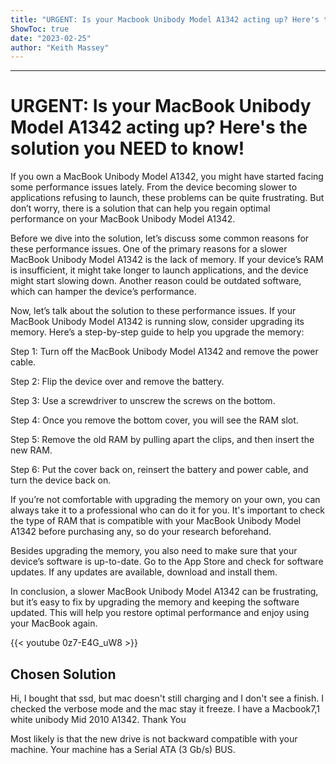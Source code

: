 ```yaml
---
title: "URGENT: Is your Macbook Unibody Model A1342 acting up? Here's the solution you NEED to know!"
ShowToc: true 
date: "2023-02-25"
author: "Keith Massey"
---
```

*****
# URGENT: Is your MacBook Unibody Model A1342 acting up? Here's the solution you NEED to know!

If you own a MacBook Unibody Model A1342, you might have started facing some performance issues lately. From the device becoming slower to applications refusing to launch, these problems can be quite frustrating. But don’t worry, there is a solution that can help you regain optimal performance on your MacBook Unibody Model A1342.

Before we dive into the solution, let’s discuss some common reasons for these performance issues. One of the primary reasons for a slower MacBook Unibody Model A1342 is the lack of memory. If your device’s RAM is insufficient, it might take longer to launch applications, and the device might start slowing down. Another reason could be outdated software, which can hamper the device’s performance.

Now, let’s talk about the solution to these performance issues. If your MacBook Unibody Model A1342 is running slow, consider upgrading its memory. Here’s a step-by-step guide to help you upgrade the memory:

Step 1: Turn off the MacBook Unibody Model A1342 and remove the power cable.

Step 2: Flip the device over and remove the battery.

Step 3: Use a screwdriver to unscrew the screws on the bottom.

Step 4: Once you remove the bottom cover, you will see the RAM slot.

Step 5: Remove the old RAM by pulling apart the clips, and then insert the new RAM.

Step 6: Put the cover back on, reinsert the battery and power cable, and turn the device back on.

If you’re not comfortable with upgrading the memory on your own, you can always take it to a professional who can do it for you. It's important to check the type of RAM that is compatible with your MacBook Unibody Model A1342 before purchasing any, so do your research beforehand.

Besides upgrading the memory, you also need to make sure that your device’s software is up-to-date. Go to the App Store and check for software updates. If any updates are available, download and install them.

In conclusion, a slower MacBook Unibody Model A1342 can be frustrating, but it’s easy to fix by upgrading the memory and keeping the software updated. This will help you restore optimal performance and enjoy using your MacBook again.

{{< youtube 0z7-E4G_uW8 >}} 



## Chosen Solution
 Hi,
I bought that ssd, but mac doesn't still charging and I don't see a finish. I checked the verbose mode and the mac stay it freeze.
I have a Macbook7,1 white unibody Mid 2010 A1342.
Thank You

 Most likely is that the new drive is not backward compatible with your machine.
Your machine has a     Serial ATA (3 Gb/s) BUS.




